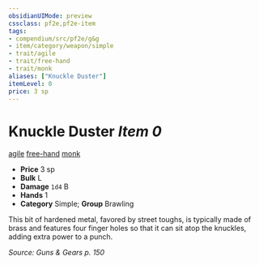 ```yaml
---
obsidianUIMode: preview
cssclass: pf2e,pf2e-item
tags:
- compendium/src/pf2e/g&g
- item/category/weapon/simple
- trait/agile
- trait/free-hand
- trait/monk
aliases: ["Knuckle Duster"]
itemLevel: 0
price: 3 sp
---
```

# Knuckle Duster *Item 0*  
[agile](../../../rules/traits/agile.md)  [free-hand](../../../rules/traits/free-hand.md)  [monk](../../../rules/traits/monk.md)  

- **Price** 3 sp
- **Bulk** L
- **Damage** `1d4` B
- **Hands** 1
- **Category** Simple; **Group** Brawling 

This bit of hardened metal, favored by street toughs, is typically made of brass and features four finger holes so that it can sit atop the knuckles, adding extra power to a punch.

*Source: Guns & Gears p. 150*